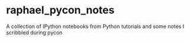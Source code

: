 # raphael_pycon_notes
A collection of IPython notebooks from Python tutorials and some notes I scribbled during pycon
